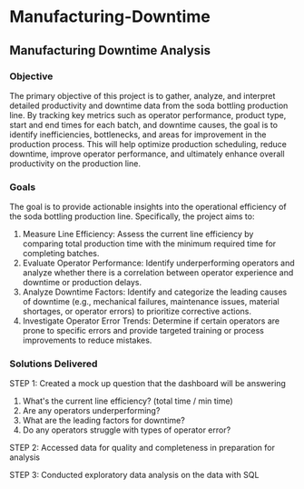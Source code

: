 # Manufacturing-Downtime
## Manufacturing Downtime Analysis
### Objective
The primary objective of this project is to gather, analyze, and interpret detailed productivity and downtime data from the soda bottling production line. By tracking key metrics such as operator performance, product type, start and end times for each batch, and downtime causes, the goal is to identify inefficiencies, bottlenecks, and areas for improvement in the production process. This will help optimize production scheduling, reduce downtime, improve operator performance, and ultimately enhance overall productivity on the production line.
### Goals
The goal is to provide actionable insights into the operational efficiency of the soda bottling production line. Specifically, the project aims to:
1.	Measure Line Efficiency: Assess the current line efficiency by comparing total production time with the minimum required time for completing batches.
2.	Evaluate Operator Performance: Identify underperforming operators and analyze whether there is a correlation between operator experience and downtime or production delays.
3.	Analyze Downtime Factors: Identify and categorize the leading causes of downtime (e.g., mechanical failures, maintenance issues, material shortages, or operator errors) to prioritize corrective actions.
4.	Investigate Operator Error Trends: Determine if certain operators are prone to specific errors and provide targeted training or process improvements to reduce mistakes.
### Solutions Delivered
STEP 1: Created a mock up question that the dashboard will be answering
1.	What's the current line efficiency? (total time / min time)
2.	Are any operators underperforming?
3.	What are the leading factors for downtime?
4.	Do any operators struggle with types of operator error?

STEP 2: Accessed data for quality and completeness in preparation for analysis

STEP 3: Conducted exploratory data analysis on the data with SQL

